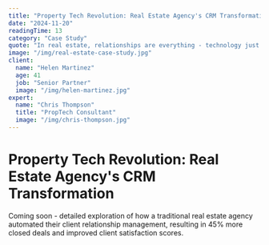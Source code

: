 ```yaml
---
title: "Property Tech Revolution: Real Estate Agency's CRM Transformation"
date: "2024-11-20"
readingTime: 13
category: "Case Study"
quote: "In real estate, relationships are everything - technology just helps us nurture them better."
image: "/img/real-estate-case-study.jpg"
client:
  name: "Helen Martinez"
  age: 41
  job: "Senior Partner"
  image: "/img/helen-martinez.jpg"
expert:
  name: "Chris Thompson"
  title: "PropTech Consultant"
  image: "/img/chris-thompson.jpg"
---
```


# Property Tech Revolution: Real Estate Agency's CRM Transformation

Coming soon - detailed exploration of how a traditional real estate agency automated their client relationship management, resulting in 45% more closed deals and improved client satisfaction scores.